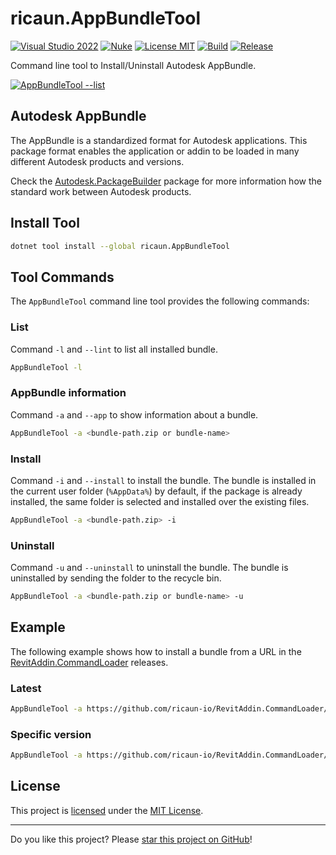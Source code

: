 # ricaun.AppBundleTool

[![Visual Studio 2022](https://img.shields.io/badge/Visual%20Studio-2022-blue)](https://github.com/ricaun-io/ricaun.AppBundleTool)
[![Nuke](https://img.shields.io/badge/Nuke-Build-blue)](https://nuke.build/)
[![License MIT](https://img.shields.io/badge/License-MIT-blue.svg)](LICENSE)
[![Build](https://github.com/ricaun-io/ricaun.AppBundleTool/actions/workflows/Build.yml/badge.svg)](https://github.com/ricaun-io/ricaun.AppBundleTool/actions)
[![Release](https://img.shields.io/nuget/v/ricaun.AppBundleTool?logo=nuget&label=release&color=blue)](https://www.nuget.org/packages/ricaun.AppBundleTool)

Command line tool to Install/Uninstall Autodesk AppBundle.

[![AppBundleTool --list](https://raw.githubusercontent.com/ricaun-io/ricaun.AppBundleTool/refs/heads/develop/ricaun.AppBundleTool/Resources/list.png)](https://github.com/ricaun-io/ricaun.AppBundleTool)

## Autodesk AppBundle

The AppBundle is a standardized format for Autodesk applications. This package format enables the application or addin to be loaded in many different Autodesk products and versions.

Check the [Autodesk.PackageBuilder](https://github.com/ricaun-io/Autodesk.PackageBuilder) package for more information how the standard work between Autodesk products.

## Install Tool

```bash
dotnet tool install --global ricaun.AppBundleTool
```

## Tool Commands

The `AppBundleTool` command line tool provides the following commands:

### List

Command `-l` and `--lint` to list all installed bundle.

```bash
AppBundleTool -l
```

### AppBundle information

Command `-a` and `--app` to show information about a bundle. 
```bash
AppBundleTool -a <bundle-path.zip or bundle-name>
```

### Install

Command `-i` and `--install` to install the bundle. The bundle is installed in the current user folder (`%AppData%`) by default, if the package is already installed, the same folder is selected and installed over the existing files.
```bash
AppBundleTool -a <bundle-path.zip> -i
```

### Uninstall

Command `-u` and `--uninstall` to uninstall the bundle. The bundle is uninstalled by sending the folder to the recycle bin.
```bash
AppBundleTool -a <bundle-path.zip or bundle-name> -u
```

## Example

The following example shows how to install a bundle from a URL in the [RevitAddin.CommandLoader](https://github.com/ricaun-io/RevitAddin.CommandLoader) releases.

### Latest

```bash
AppBundleTool -a https://github.com/ricaun-io/RevitAddin.CommandLoader/releases/latest/download/RevitAddin.CommandLoader.bundle.zip -i
```

### Specific version

```bash
AppBundleTool -a https://github.com/ricaun-io/RevitAddin.CommandLoader/releases/download/1.1.0/RevitAddin.CommandLoader.bundle.zip -i
```

## License

This project is [licensed](LICENSE) under the [MIT License](https://en.wikipedia.org/wiki/MIT_License).

---

Do you like this project? Please [star this project on GitHub](https://github.com/ricaun-io/ricaun.AppBundleTool/stargazers)!
